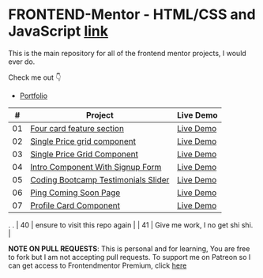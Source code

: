 # FRONTEND-Mentor - HTML/CSS and JavaScript [link](https://www.frontendmentor.io)

This is the main repository for all of the frontend mentor projects, I would ever do.


Check me out 👇
-   [Portfolio](https://ashimi.xyz)

|  #  | Project                                                                                                                     | Live Demo                                                                         |
| :-: | --------------------------------------------------------------------------------------------------------------------------- | --------------------------------------------------------------------------------- |
| 01  | [Four card feature section]()               |   [Live Demo](https://frontendashimi.netlify.app/four-card-feature-section-master/)          |
| 02  | [Single Price grid component]()                |    [Live Demo](https://frontendashimi.netlify.app/base-apparel-coming-soon-master)          |
| 03  | [Single Price Grid Component]() |    [Live Demo](https://frontendashimi.netlify.app/single-price-grid-component-master)          |
| 04  | [Intro Component With Signup Form]()                   | [Live Demo](https://frontendashimi.netlify.app/intro-component-with-signup-form-master)          |
| 05  | [Coding Bootcamp Testimonials Slider]()                   | [Live Demo](https://frontendashimi.netlify.app/coding-bootcamp-testimonials-slider-master)          |
| 06  | [Ping Coming Soon Page]()                   | [Live Demo](https://frontendashimi.netlify.app/ping-coming-soon-page-master)          |
| 07  | [Profile Card Component]()                   | [Live Demo](https://frontendashimi.netlify.app/profile-card-component-main)          |
.
.
| 40  | ensure to visit this repo again   |
| 41  | Give me work, I no get shi shi.  |


**NOTE ON PULL REQUESTS**: This is personal and for learning, You are free to fork but I am not accepting pull requests. 
To support me on Patreon so I can get access to Frontendmentor Premium, click [here](https://www.patreon.com/adebowaleobaa)
